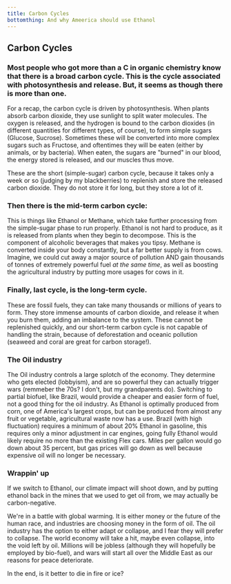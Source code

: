 ```yaml
---
title: Carbon Cycles
bottomthing: And why Ameerica should use Ethanol
---
```

## Carbon Cycles
### Most people who got more than a C in organic chemistry know that there is a broad carbon cycle. This is the cycle associated with photosynthesis and release. But, it seems as though there is more than one.

For a recap, the carbon cycle is driven by photosynthesis. When plants absorb carbon dioxide, they use sunlight to split water molecules. The oxygen is released, and the hydrogen is bound to the carbon dioxides (in different quantities for different types, of course), to form simple sugars (Glucose, Sucrose).
Sometimes these will be converted into more complex sugars such as Fructose, and oftentimes they will be eaten (either by animals, or by bacteria). When eaten, the sugars are "burned" in our blood, the energy stored is released, and our muscles thus move.

These are the short (simple-sugar) carbon cycle, because it takes only a week or so (judging by my blackberries) to replenish and store the released carbon dioxide. They do not store it for long, but they store a lot of it.

### Then there is the mid-term carbon cycle:
This is things like Ethanol or Methane, which take further processing from the simple-sugar phase to run properly. Ethanol is not hard to produce, as it is released from plants when they begin to decompose. This is the component of alcoholic beverages that makes you tipsy.
Methane is converted inside your body constantly, but a far better supply is from cows. Imagine, we could cut away a major source of pollution AND gain thousands of tonnes of extremely powerful fuel *at the same time*, as well as boosting the agricultural industry by putting more usages for cows in it. 

### Finally, last cycle, is the long-term cycle.
These are fossil fuels, they can take many thousands or millions of years to form. They store immense amounts of carbon dioxide, and release it when you burn them, adding an imbalance to the system. These cannot be replenished quickly, and our short-term carbon cycle is not capable of handling the strain, because of deforestation and oceanic pollution (seaweed and coral are great for carbon storage!).

### The Oil industry
The Oil industry controls a large splotch of the economy. They determine who gets elected (lobbyism), and are so powerful they can actually trigger wars (remmeber the 70s? I don't, but my grandparents do). Switching to partial biofuel, like Brazil, would provide a cheaper and easier form of fuel, not a good thing for the oil industry. As Ethanol is optimally produced from corn, one of America's largest crops, but can be produced from almost any fruit or vegetable, agricultural waste now has a use. Brazil (with high fluctuation) requires a minimum of about 20% Ethanol in gasoline, this requires only a minor adjustment in car engines, going fully Ethanol would likely require no more than the existing Flex cars. Miles per gallon would go down about 35 percent, but gas prices will go down as well because expensive oil will no longer be necessary.

### Wrappin' up
If we switch to Ethanol, our climate impact will shoot down, and by putting ethanol back in the mines that we used to get oil from, we may actually be carbon-negative.

We're in a battle with global warming. It is either money or the future of the human race, and industries are choosing money in the form of oil. The oil industry has the option to either adapt or collapse, and I fear they will prefer to collapse. The world economy will take a hit, maybe even collapse, into the void left by oil. Millions will be jobless (although they will hopefully be employed by bio-fuel), and wars will start all over the Middle East as our reasons for peace deteriorate.

In the end, is it better to die in fire or ice?
